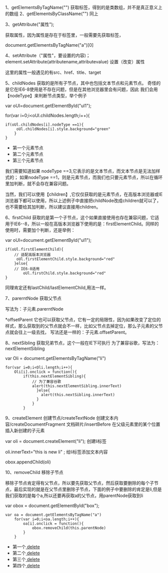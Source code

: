 1、getElementsByTagName("") 获取标签，得到的是类数组，并不是真正意义上的数组
2、getElementsByClassName("") 同上

3、getAttribute("属性"); 

获取属性，因为属性是存在于标签里，一般需要先获取标签，

document.getElementsByTagName("a")[0]

4、setAttribute（"属性"，要设置的内容)； 
element.setAttribute(attributename,attributevalue)
设置（改变）属性

这里的属性一般遇见的有src、href、title、target

5、childNodes 获取的是所有子节点，其中也包括文本节点和元素节点。
奇怪的是它在IE6-8使用是不存在问题，但是在其他浏览器里会有问题，因此
我们会用【nodeType】来判断节点类型，举个例子

var oUl=document.getElementById("ul1");


for(var i=0;i<oUl.childNodes.length;i++){

	if(oUl.childNodes[i].nodeType ==1){
      	 oUl.childNodes[i].style.background="green"
		}
	}

<ul id="ul1">        
	<li>第一个元素节点</li>
	<li>第二个元素节点</li>
	<li>第三个元素节点</li>
</ul>

我们需要知道如果 nodeType ==3,它表示的是文本节点，而文本节点是无法加样式的；
如果nodeType ==1，则是元素节点，而我们也只要元素节点，所以在循环里加判断，就不会存在兼容问题。

当然，我们可以使用【children】,它仅仅获取的是元素节点，在高版本浏览器或IE浏览器下都可以使用，所以上述例子中直接把childNode改成children就可以了，也不需要给其加判断，所以建议直接用children。


6、firstChild	获取的是第一个子节点，这个如果直接使用也存在兼容问题，它适用于IE6--8，所以一般在高版本浏览器下使用的是：firstElementChild。同样的使用时，需要加个判断，还是举例：

var oUl=document.getElementById("ul1");

	if(oUl.firstElementChild){
    	// 适配高版本浏览器 
         oUl.firstElementChild.style.background="red"  
    	}else{
    	// IE6-8适用
			oUl.firstChild.style.background="red"
    }
同理肯定还有lastChild/lastElementChild,用法一样。

7、parerntNode  获取父节点

写法为：子元素.parerntNode

*offsetParent  它也可以获取父节点，它有一定的局限性，因为如果改变了定位的样式，那么获取到的父节点就会不一样，比如父节点去掉定位，那么子元素的父节点就会往上一级去找， 写法还是一样的：子元素.offsetParent。



8、nextSibling 获取兄弟节点，这个一般在IE下可执行
为了兼容谷歌，写法为：nextElementSibling

 var Oli = document.getElementsByTagName("li")

	for(var i=0;i<Oli.length;i++){
		Oli[i].onclick = function(){
			if(this.nextElementSibling){
				// 为了兼容谷歌
				alert(this.nextElementSibling.innerText)   
				  }else{
				  	alert(this.nextSibling.innerText)
				  }
				}
			}

9、createElement	创建节点/createTextNode	创建文本内容/createDocumentFragment 文档碎片/insertBefore 在父级元素里的某个位置插入新创建的子元素


var oli = document.createElement("li"); 创建li标签

oli.innerText="this is new li" ;  给li标签添加文本内容

obox.appendChild(oli) 

10、removeChild 移除子节点

移除子节点肯定得有父节点，所以要先获取父节点，然后获取要删除的每个子节点，最后实现的就是在父节点里删除子节点，下面的例子中要删除的肯定是li,但是我们获取的是每个a,所以还要再获取a的父节点，用parentNode获取到li

var obox = document.getElementById("box");

	var oa = document.getElementsByTagName("a")
		for(var i=0;i<oa.length;i++){
			oa[i].onclick = function(){
				obox.removeChild(this.parentNode)
			}
		}

<ul id="box">
	<li>第一个<a href="javascript:"> delete</a></li>
	<li>第二个<a href="javascript:"> delete</a></li>
	<li>第三个<a href="javascript:"> delete</a></li>
	<li>第四个<a href="javascript:"> delete</a></li>
</ul>



